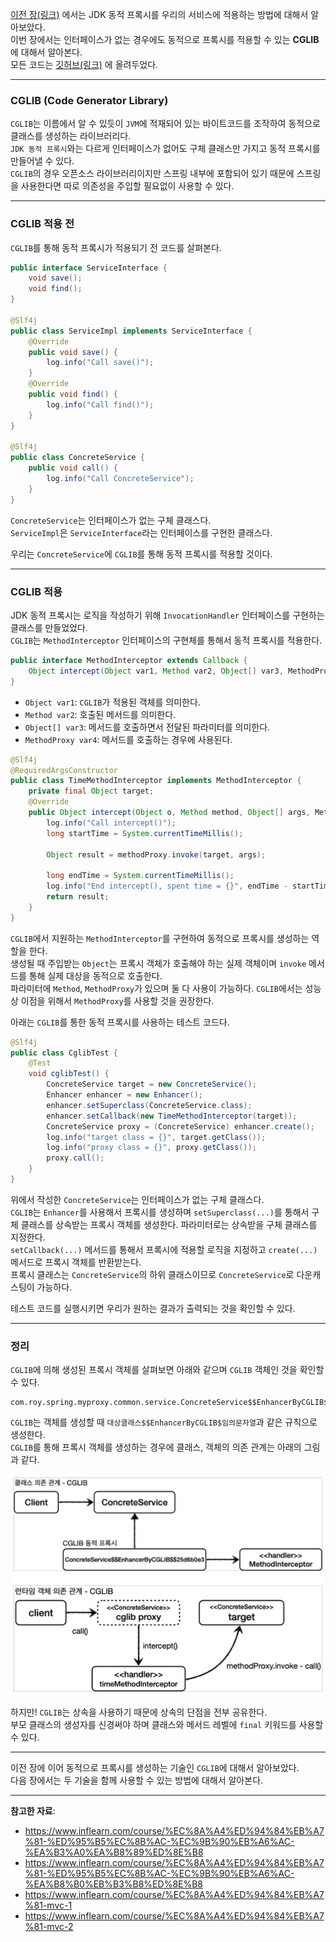 [이전 장(링크)](https://imprint.tistory.com/292) 에서는 JDK 동적 프록시를 우리의 서비스에 적용하는 방법에 대해서 알아보았다.  
이번 장에서는 인터페이스가 없는 경우에도 동적으로 프록시를 적용할 수 있는 **CGLIB**에 대해서 알아본다.  
모든 코드는 [깃허브(링크)](https://github.com/roy-zz/spring) 에 올려두었다.

---

### CGLIB (Code Generator Library)

`CGLIB`는 이름에서 알 수 있듯이 `JVM`에 적재되어 있는 바이트코드를 조작하여 동적으로 클래스를 생성하는 라이브러리다.  
`JDK 동적 프록시`와는 다르게 인터페이스가 없어도 구체 클래스만 가지고 동적 프록시를 만들어낼 수 있다.  
`CGLIB`의 경우 오픈소스 라이브러리이지만 스프링 내부에 포함되어 있기 때문에 스프링을 사용한다면 따로 의존성을 주입할 필요없이 사용할 수 있다.

---

### CGLIB 적용 전

`CGLIB`를 통해 동적 프록시가 적용되기 전 코드를 살펴본다.

```java
public interface ServiceInterface {
    void save();
    void find();
}

@Slf4j
public class ServiceImpl implements ServiceInterface {
    @Override
    public void save() {
        log.info("Call save()");
    }
    @Override
    public void find() {
        log.info("Call find()");
    }
}

@Slf4j
public class ConcreteService {
    public void call() {
        log.info("Call ConcreteService");
    }
}
```

`ConcreteService`는 인터페이스가 없는 구체 클래스다.  
`ServiceImpl`은 `ServiceInterface`라는 인터페이스를 구현한 클래스다.  
  
우리는 `ConcreteService`에 `CGLIB`를 통해 동적 프록시를 적용할 것이다.

---

### CGLIB 적용

JDK 동적 프록시는 로직을 작성하기 위해 `InvocationHandler` 인터페이스를 구현하는 클래스를 만들었었다.  
`CGLIB`는 `MethodInterceptor` 인터페이스의 구현체를 통해서 동적 프록시를 적용한다.

```java
public interface MethodInterceptor extends Callback {
    Object intercept(Object var1, Method var2, Object[] var3, MethodProxy var4) throws Throwable;
}
```

- `Object var1`: `CGLIB`가 적용된 객체를 의미한다.
- `Method var2`: 호출된 메서드를 의미한다.
- `Object[] var3`: 메서드를 호출하면서 전달된 파라미터를 의미한다.
- `MethodProxy var4`: 메서드를 호출하는 경우에 사용된다.

```java
@Slf4j
@RequiredArgsConstructor
public class TimeMethodInterceptor implements MethodInterceptor {
    private final Object target;
    @Override
    public Object intercept(Object o, Method method, Object[] args, MethodProxy methodProxy) throws Throwable {
        log.info("Call intercept()");
        long startTime = System.currentTimeMillis();

        Object result = methodProxy.invoke(target, args);

        long endTime = System.currentTimeMillis();
        log.info("End intercept(), spent time = {}", endTime - startTime);
        return result;
    }
}
```

`CGLIB`에서 지원하는 `MethodInterceptor`를 구현하여 동적으로 프록시를 생성하는 역할을 한다.  
생성될 때 주입받는 `Object`는 프록시 객체가 호출해야 하는 실제 객체이며 `invoke` 메서드를 통해 실제 대상을 동적으로 호출한다.  
파라미터에 `Method`, `MethodProxy`가 있으며 둘 다 사용이 가능하다. `CGLIB`에서는 성능상 이점을 위해서 `MethodProxy`를 사용할 것을 권장한다.
  
아래는 `CGLIB`를 통한 동적 프록시를 사용하는 테스트 코드다.

```java
@Slf4j
public class CglibTest {
    @Test
    void cglibTest() {
        ConcreteService target = new ConcreteService();
        Enhancer enhancer = new Enhancer();
        enhancer.setSuperclass(ConcreteService.class);
        enhancer.setCallback(new TimeMethodInterceptor(target));
        ConcreteService proxy = (ConcreteService) enhancer.create();
        log.info("target class = {}", target.getClass());
        log.info("proxy class = {}", proxy.getClass());
        proxy.call();
    }
}
```

위에서 작성한 `ConcreteService`는 인터페이스가 없는 구체 클래스다.  
`CGLIB`는 `Enhancer`를 사용해서 프록시를 생성하며 `setSuperclass(...)`를 통해서 구체 클래스를 상속받는 프록시 객체를 생성한다. 파라미터로는 상속받을 구체 클래스를 지정한다.  
`setCallback(...)` 메서드를 통해서 프록시에 적용할 로직을 지정하고 `create(...)` 메서드로 프록시 객체를 반환받는다.  
프록시 클래스는 `ConcreteService`의 하위 클래스이므로 `ConcreteService`로 다운캐스팅이 가능하다.
  
테스트 코드를 실행시키면 우리가 원하는 결과가 출력되는 것을 확인할 수 있다.

---

### 정리

`CGLIB`에 의해 생성된 프록시 객체를 살펴보면 아래와 같으며 `CGLIB` 객체인 것을 확인할 수 있다. 

```
com.roy.spring.myproxy.common.service.ConcreteService$$EnhancerByCGLIB$$bb27d159
```

`CGLIB`는 객체를 생성할 때 `대상클래스$$EnhancerByCGLIB$임의문자열`과 같은 규칙으로 생성한다.  
`CGLIB`를 통해 프록시 객체를 생성하는 경우에 클래스, 객체의 의존 관계는 아래의 그림과 같다.

![](image/cglib-dependency-relation.png)
  
하지만! `CGLIB`는 상속을 사용하기 때문에 상속의 단점을 전부 공유한다.  
부모 클래스의 생성자를 신경써야 하며 클래스와 메서드 레벨에 `final` 키워드를 사용할 수 있다.

---

이전 장에 이어 동적으로 프록시를 생성하는 기술인 `CGLIB`에 대해서 알아보았다.  
다음 장에서는 두 기술을 함께 사용할 수 있는 방법에 대해서 알아본다.

---

**참고한 자료**:

- https://www.inflearn.com/course/%EC%8A%A4%ED%94%84%EB%A7%81-%ED%95%B5%EC%8B%AC-%EC%9B%90%EB%A6%AC-%EA%B3%A0%EA%B8%89%ED%8E%B8
- https://www.inflearn.com/course/%EC%8A%A4%ED%94%84%EB%A7%81-%ED%95%B5%EC%8B%AC-%EC%9B%90%EB%A6%AC-%EA%B8%B0%EB%B3%B8%ED%8E%B8
- https://www.inflearn.com/course/%EC%8A%A4%ED%94%84%EB%A7%81-mvc-1
- https://www.inflearn.com/course/%EC%8A%A4%ED%94%84%EB%A7%81-mvc-2